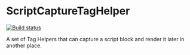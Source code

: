 # ScriptCaptureTagHelper
[![Build status](https://ci.appveyor.com/api/projects/status/vwivx49nk3ofn0p7/branch/master?svg=true)](https://ci.appveyor.com/project/BerserkerDotNet/scriptcapturetaghelper/branch/master)

A set of Tag Helpers that can capture a script block and render it later in another place.
